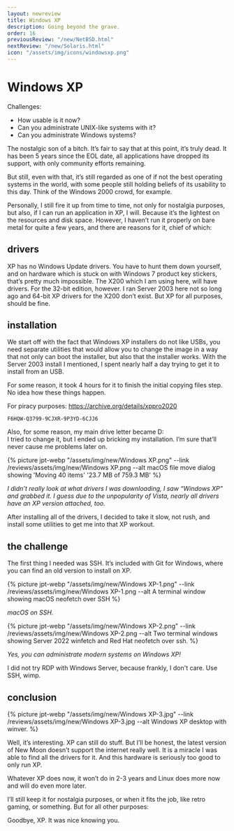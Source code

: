 ```yaml
---
layout: newreview
title: Windows XP
description: Going beyond the grave.
order: 16
previousReview: "/new/NetBSD.html"
nextReview: "/new/Solaris.html"
icon: "/assets/img/icons/windowsxp.png"
---
```


# Windows XP

Challenges:

- How usable is it now?
- Can you administrate UNIX-like systems with it?
- Can you administrate Windows systems?

The nostalgic son of a bitch. It’s fair to say that at this point, it’s truly dead. It has been 5 years since the EOL date, all applications have dropped its support, with only community efforts remaining.

But still, even with that, it’s still regarded as one of if not the best operating systems in the world, with some people still holding beliefs of its usability to this day. Think of the Windows 2000 crowd, for example.

Personally, I still fire it up from time to time, not only for nostalgia purposes, but also, if I can run an application in XP, I will. Because it’s the lightest on the resources and disk space. However, I haven’t run it properly on bare metal for quite a few years, and there are reasons for it, chief of which:

## drivers

XP has no Windows Update drivers. You have to hunt them down yourself, and on hardware which is stuck on with Windows 7 product key stickers, that’s pretty much impossible. The X200 which I am using here, will have drivers. For the 32-bit edition, however. I ran Server 2003 here not so long ago and 64-bit XP drivers for the X200 don’t exist. But XP for all purposes, should be fine.

## installation

We start off with the fact that Windows XP installers do not like USBs, you need separate utilities that would allow you to change the image in a way that not only can boot the installer, but also that the installer works. With the Server 2003 install I mentioned, I spent nearly half a day trying to get it to install from an USB.

For some reason, it took 4 hours for it to finish the initial copying files step. No idea how these things happen.

For piracy purposes:
https://archive.org/details/xppro2020

`F6HQW-Q3799-9CJXR-9P3YD-6CJJ6`

Also, for some reason, my main drive letter became D:\
I tried to change it, but I ended up bricking my installation.
I’m sure that’ll never cause me problems later on.

{% picture jpt-webp "/assets/img/new/Windows XP.png" --link /reviews/assets/img/new/Windows XP.png --alt macOS file move dialog showing 'Moving 40 items' '23.7 MB of 759.3 MB' %}

_I didn’t really look at what drivers I was downloading, I saw “Windows XP” and grabbed it. I guess due to the unpopularity of Vista, nearly all drivers have an XP version attached, too._

After installing all of the drivers, I decided to take it slow, not rush, and install some utilities to get me into that XP workout.

## the challenge

The first thing I needed was SSH. It’s included with Git for Windows, where you can find an old version to install on XP.

{% picture jpt-webp "/assets/img/new/Windows XP-1.png" --link /reviews/assets/img/new/Windows XP-1.png --alt A terminal window showing macOS neofetch over SSH %}

_macOS on SSH._

{% picture jpt-webp "/assets/img/new/Windows XP-2.png" --link /reviews/assets/img/new/Windows XP-2.png --alt Two terminal windows showing Server 2022 winfetch and Red Hat neofetch over ssh. %}

_Yes, you can administrate modern systems on Windows XP!_

I did not try RDP with Windows Server, because frankly, I don't care. Use SSH, wimp.

## conclusion

{% picture jpt-webp "/assets/img/new/Windows XP-3.jpg" --link /reviews/assets/img/new/Windows XP-3.jpg --alt Windows XP desktop with winver. %}

Well, it’s interesting. XP can still do stuff. But I’ll be honest, the latest version of New Moon doesn’t support the internet really well. It is a miracle I was able to find all the drivers for it. And this hardware is seriously too good to only run XP.

Whatever XP does now, it won’t do in 2-3 years and Linux does more now and will do even more later.

I’ll still keep it for nostalgia purposes, or when it fits the job, like retro gaming, or something. But for all other purposes:

Goodbye, XP. It was nice knowing you.
